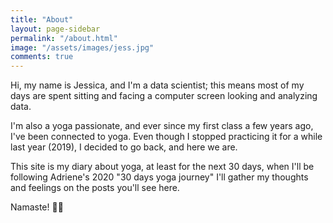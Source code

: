 ```yaml
---
title: "About"
layout: page-sidebar
permalink: "/about.html"
image: "/assets/images/jess.jpg"
comments: true
---
```


Hi, my name is Jessica, and I'm a data scientist; this means most of my days are spent sitting and facing a computer screen looking and analyzing data.

I'm also a yoga passionate, and ever since my first class a few years ago, I've been connected to yoga. Even though I stopped practicing it for a while last year (2019), I decided to go back, and here we are.

This site is my diary about yoga, at least for the next 30 days, when I'll be following Adriene's 2020 "30 days yoga journey" I'll gather my thoughts and feelings on the posts you'll see here.

Namaste! 🧘‍♀️

